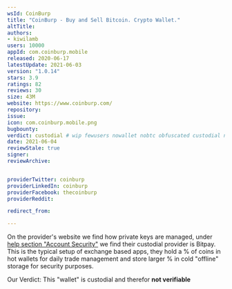 ```yaml
---
wsId: CoinBurp
title: "CoinBurp - Buy and Sell Bitcoin. Crypto Wallet."
altTitle: 
authors:
- kiwilamb
users: 10000
appId: com.coinburp.mobile
released: 2020-06-17
latestUpdate: 2021-06-03
version: "1.0.14"
stars: 3.9
ratings: 82
reviews: 30
size: 43M
website: https://www.coinburp.com/
repository: 
issue: 
icon: com.coinburp.mobile.png
bugbounty: 
verdict: custodial # wip fewusers nowallet nobtc obfuscated custodial nosource nonverifiable reproducible bounty defunct
date: 2021-06-04
reviewStale: true
signer: 
reviewArchive:


providerTwitter: coinburp
providerLinkedIn: coinburp
providerFacebook: thecoinburp
providerReddit: 

redirect_from:

---
```



On the provider's website we find how private keys are managed, under [help section "Account Security"](https://help.coinburp.com/hc/en-gb/articles/360017544100-Are-Balances-Stored-on-CoinBurp-Insured-) we find their custodial provider is Bitpay.
This is the typical setup of exchange based apps, they hold a % of coins in hot wallets for daily trade management and store larger % in cold "offline" storage for security purposes.

Our Verdict: This "wallet" is custodial and therefor **not verifiable**
